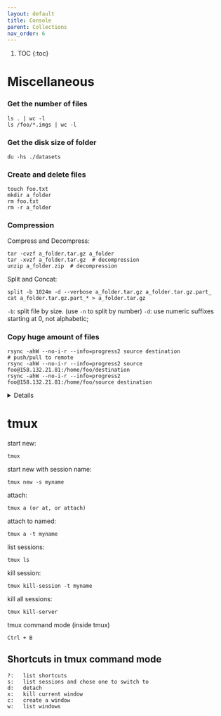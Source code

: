 ```yaml
---
layout: default
title: Console
parent: Collections
nav_order: 6
---
```

1. TOC
{:toc}
# Miscellaneous
### Get the **number of files**

```shell
ls . | wc -l
ls /foo/*.imgs | wc -l
```
### Get the **disk size** of folder

```shell
du -hs ./datasets
```
### Create and delete files

```shell
touch foo.txt
mkdir a_folder
rm foo.txt
rm -r a_folder
```

### Compression

Compress and Decompress:
```shell
tar -cvzf a_folder.tar.gz a_folder
tar -xvzf a_folder.tar.gz  # decompression
unzip a_folder.zip  # decompression
```
Split and Concat:
```shell
split -b 1024m -d --verbose a_folder.tar.gz a_folder.tar.gz.part_
cat a_folder.tar.gz.part_* > a_folder.tar.gz
```
``-b``: split file by size. (use ``-n`` to split by number)
``-d``: use numeric suffixes starting at 0, not alphabetic;

### Copy huge amount of files

```shell
rsync -ahW --no-i-r --info=progress2 source destination
# push/pull to remote
rsync -ahW --no-i-r --info=progress2 source foo@158.132.21.81:/home/foo/destination
rsync -ahW --no-i-r --info=progress2 foo@158.132.21.81:/home/foo/source destination
```
<details>

- ``-a``: keep file information, including owners, permissions, etc. \
- ``-h``: make output human-readable. \
- ``-W``: copy files whole (w/o delta-xfer algorithm), faster. \
- ``--no-i-r``: scan files before copying, rather than at the same time. Faster when lots of files. \
- ``--info=progress2``: display a progress bar. \
- ``--dry-run``: perform a trial run that doesn’t make any changes (and produces mostly the same output as a real run). \
- ``source`` and ``destination``: the source file/folder and destination folder. \
- ``source/``: If a trailing slash added, the **content** in ``source`` will be copied into the ``destination``. So if ``destination`` doesn't exist or is empty, this works like a combination of copy and rename.
   
</details>

# tmux
start new:

    tmux

start new with session name:

    tmux new -s myname

attach:

    tmux a (or at, or attach)

attach to named:

    tmux a -t myname

list sessions:

    tmux ls

kill session:

    tmux kill-session -t myname
    
kill all sessions:
   
    tmux kill-server
    
tmux command mode (inside tmux)

    Ctrl + B
    
## Shortcuts in tmux command mode
    ?:   list shortcuts
    s:   list sessions and chose one to switch to
    d:   detach
    x:   kill current window
    c:   create a window
    w:   list windows
